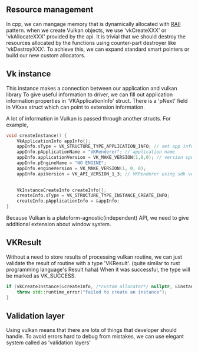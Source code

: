 
## Resource management

 In cpp, we can mangage memory that is dynamically allocated with [RAII](https://en.cppreference.com/w/cpp/language/raii) pattern.
 when we create Vulkan objects, we use 'vkCreateXXX' or 'vkAllocateXXX' provided by the api. It is trivial that we should destroy the resources allocated by the functions using counter-part destroyer like 'vkDestroyXXX'.
 To achieve this, we can expand standard smart pointers or build our new custom allocators.


## Vk instance
This instance makes a connection between our application and vulkan library
To give useful information to driver, we can fill out application information properties in 'VKApplicationInfo' struct.
There is a 'pNext' field in VKxxx struct which can point to extension information.

A lot of information in Vulkan is passed through another structs.
For example,
```cpp
void createInstance() {
	VkApplicationInfo appInfo{};
	appInfo.sType = VK_STRUCTURE_TYPE_APPLICATION_INFO; // set app info enum variant to struct Type field
	appInfo.pApplicationName = "VKRenderer"; // application name
	appInfo.applicationVersion = VK_MAKE_VERSION(1,0,0); // version specifier
	appInfo.pEngineName = "NO ENGINE";
	appInfo.engineVersion = VK_MAKE_VERSION(1, 0, 0);
	appInfo.apiVersion = VK_API_VERSION_1_3; // VKRenderer using sdk version 1.3.268

	
	VkInstanceCreateInfo createInfo{};
	createInfo.sType = VK_STRUCTURE_TYPE_INSTANCE_CREATE_INFO;
	createInfo.pApplicationInfo = &appInfo;
}

```


Because Vulkan is a platoform-agnostic(independent) API, we need to give additional extension about window system.

## VKResult
Without a need to store results of processing vulkan routine, we can just validate the result of routine with a type 'VKResult'. (quite similar to rust programming language's Result haha)
When it was successful, the type will be marked as VK_SUCCESS.
```cpp
if (vkCreateInstance(&createInfo, /*custom allocator*/ nullptr, &instance) != VK_SUCCESS) {
    throw std::runtime_error("failed to create an instance");
}
```


## Validation layer

Using vulkan means that there are lots of things that developer should handle.
To avoid errors hard to debug from mistakes, we can use elegant system called as 'validation layers'

